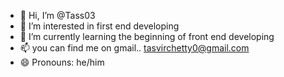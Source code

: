 - 👋 Hi, I’m @Tass03
- 👀 I’m interested in first end developing
- 🌱 I’m currently learning the beginning of front end developing
- 📫 you can find me on gmail.. tasvirchetty0@gmail.com
- 😄 Pronouns: he/him


<!---
Tass03/Tass03 is a ✨ special ✨ repository because its `README.md` (this file) appears on your GitHub profile.
You can click the Preview link to take a look at your changes.
--->
